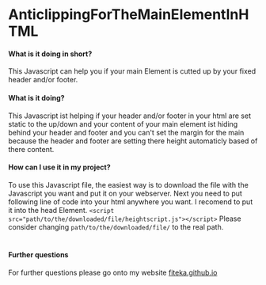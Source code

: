 # AnticlippingForTheMainElementInHTML

#### What is it doing in short?
This Javascript can help you if your main Element is cutted up by your fixed header and/or footer.

#### What is it doing?
This Javascript ist helping if your header and/or footer in your html are set static to the up/down and your content of your main element ist hiding behind your header and footer and you can't set the margin for the main because the header and footer are setting there height automaticly based of there content.

#### How can I use it in my project?
To use this Javascript file, the easiest way is to download the file with the Javascript you want and put it on your webserver. Next you need to put following line of code into your html anywhere you want. I recomend to put it into the head Element.
`<script src="path/to/the/downloaded/file/heightscript.js"></script>`
Please consider changing `path/to/the/downloaded/file/` to the real path.

#
#### Further questions
For further questions please go onto my website [fiteka.github.io](https://fiteka.github.io)